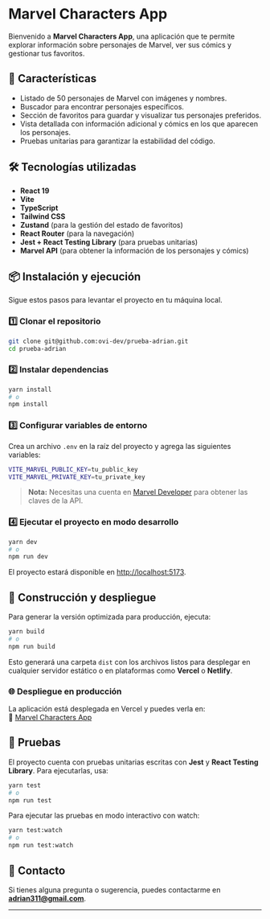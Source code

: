 # Marvel Characters App

Bienvenido a **Marvel Characters App**, una aplicación que te permite explorar información sobre personajes de Marvel, ver sus cómics y gestionar tus favoritos.

## 🚀 Características

- Listado de 50 personajes de Marvel con imágenes y nombres.
- Buscador para encontrar personajes específicos.
- Sección de favoritos para guardar y visualizar tus personajes preferidos.
- Vista detallada con información adicional y cómics en los que aparecen los personajes.
- Pruebas unitarias para garantizar la estabilidad del código.

## 🛠️ Tecnologías utilizadas

- **React 19**
- **Vite**
- **TypeScript**
- **Tailwind CSS**
- **Zustand** (para la gestión del estado de favoritos)
- **React Router** (para la navegación)
- **Jest + React Testing Library** (para pruebas unitarias)
- **Marvel API** (para obtener la información de los personajes y cómics)

## 📦 Instalación y ejecución

Sigue estos pasos para levantar el proyecto en tu máquina local.

### 1️⃣ Clonar el repositorio

```sh
git clone git@github.com:ovi-dev/prueba-adrian.git
cd prueba-adrian
```

### 2️⃣ Instalar dependencias

```sh
yarn install
# o
npm install
```

### 3️⃣ Configurar variables de entorno

Crea un archivo `.env` en la raíz del proyecto y agrega las siguientes variables:

```sh
VITE_MARVEL_PUBLIC_KEY=tu_public_key
VITE_MARVEL_PRIVATE_KEY=tu_private_key
```

> **Nota:** Necesitas una cuenta en [Marvel Developer](https://developer.marvel.com/) para obtener las claves de la API.

### 4️⃣ Ejecutar el proyecto en modo desarrollo

```sh
yarn dev
# o
npm run dev
```

El proyecto estará disponible en [http://localhost:5173](http://localhost:5173).

## 🚀 Construcción y despliegue

Para generar la versión optimizada para producción, ejecuta:

```sh
yarn build
# o
npm run build
```

Esto generará una carpeta `dist` con los archivos listos para desplegar en cualquier servidor estático o en plataformas como **Vercel** o **Netlify**.

### 🌐 Despliegue en producción

La aplicación está desplegada en Vercel y puedes verla en:  
🔗 [Marvel Characters App](https://prueba-adrian.vercel.app/)

## 🧪 Pruebas

El proyecto cuenta con pruebas unitarias escritas con **Jest** y **React Testing Library**. Para ejecutarlas, usa:

```sh
yarn test
# o
npm run test
```

Para ejecutar las pruebas en modo interactivo con watch:

```sh
yarn test:watch
# o
npm run test:watch
```

## 📧 Contacto

Si tienes alguna pregunta o sugerencia, puedes contactarme en **adrian311@gmail.com**.

---



